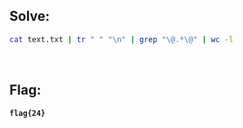 ## Solve:
```bash
cat text.txt | tr " " "\n" | grep "\@.*\@" | wc -l
```

<br>

## Flag:
**`flag{24}`**
